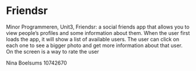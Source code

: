 # Friendsr
 Minor Programmeren, Unit3, Friendsr: a social friends app
 that allows you to view people’s profiles and some information about them.
 When the user first loads the app, it will show a list of available users.
 The user can click on each one to see a bigger photo and get more information about that user.
 On the screen is a way to rate the user

Nina Boelsums 10742670

